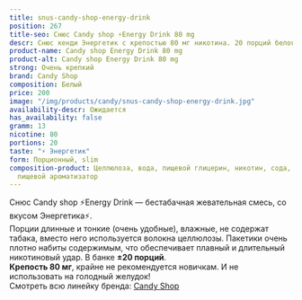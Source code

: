 ```yaml
---
title: snus-candy-shop-energy-drink
position: 267
title-seo: Снюс Candy shop ⚡️Energy Drink 80 mg
descr: Снюс кенди Энергетик с крепостью 80 мг никотина. 20 порций белого цвета.
product-name: Candy shop Energy Drink 80 mg
product-alt: Candy shop Energy Drink 80 mg
strong: Очень крепкий
brand: Candy Shop
composition: Белый
price: 200
image: "/img/products/candy/snus-candy-shop-energy-drink.jpg"
availability-descr: Ожидается
has_availability: false
gramm: 13
nicotine: 80
portions: 20
taste: "⚡️ Энергетик"
form: Порционный, slim
composition-product: Целлюлоза, вода, пищевой глицерин, никотин, сода, карбонат натрия,
  пищевой ароматизатор
---
```


Снюс Candy shop ⚡️Energy Drink — бестабачная жевательная смесь, со вкусом Энергетика⚡️.<br>
Порции длинные и тонкие (очень удобные),  влажные, не содержат табака, вместо него используется волокна целлюлозы. Пакетики очень плотно набиты содержимым, что обеспечивает плавный и длительный никотиновый удар. В банке **±20 порций**.<br>
**Крепость 80 мг**, крайне не рекомендуется новичкам. И не использовать на голодный желудок!<br>
Смотреть всю линейку бренда: <a href="/candy-shop-snus">Candy Shop</a>